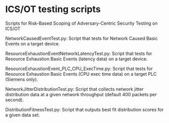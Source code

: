 # ICS/OT testing scripts
Scripts for Risk-Based Scoping of Adversary-Centric Security Testing on ICS/OT

NetworkCausedEventTest.py: Script that tests for Network Caused Basic Events on a target device.

ResourceExhaustionEventNetworkLatencyTest.py: Script that tests for Resource Exhaustion Basic Events (latency data) on a target device.

ResourceExhaustionEvent_PLC_CPU_ExecTime.py: Script that tests for Resource Exhaustion Basic Events (CPU exec time data) on a target PLC (Siemens only).

NetworkJitterDistributionTest.py: Script that collects network jitter distribution data at a given network throughput (default 400 packets per second).

DistributionFitnessTest.py: Script that outputs best fit distribution scores for a given data set.
